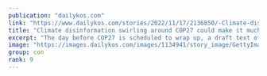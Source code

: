 ```yaml
---
publication: "dailykos.com"
link: "https://www.dailykos.com/stories/2022/11/17/2136850/-Climate-disinformation-swirling-around-COP27-could-make-it-much-harder-to-ratify-an-agreement"
title: "Climate disinformation swirling around COP27 could make it much harder to ratify an agreement"
excerpt: "The day before COP27 is scheduled to wrap up, a draft text of the U.N. Climate Change Conference’s agreement was released. The text itself is titled “Presidency non-paper on cover decisions,” pointing"
image: "https://images.dailykos.com/images/1134941/story_image/GettyImages-1244778487.jpg?1668712135"
group: con
rank: 9
---
```

